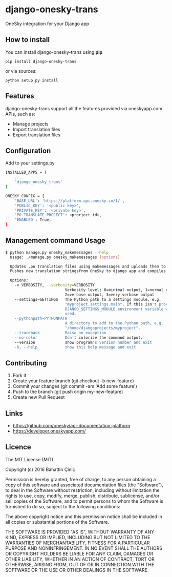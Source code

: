 # django-onesky-trans
OneSky integration for your Django app

## How to install

You can install django-onesky-trans using **pip**

    pip install django-onesky-trans

or via sources:

    python setup.py install

## Features
django-onesky-trans support all the features provided via oneskyapp.com APIs, such as:

* Manage projects
* Import translation files
* Export translation files


Configuration
---

Add to your settings.py

```sh
INSTALLED_APPS = (
    ...
    'django_onesky_trans'
)

ONESKY_CONFIG = {
    'BASE_URL': 'https://platform.api.onesky.io/1/',
    'PUBLIC_KEY': '<public key>',
    'PRIVATE_KEY': '<private key>',
    'PO_TRANSLATE_PROJECT': <prorject id>,
    'ENABLED': True,
}
```

Management command Usage
---

```sh
$ python manage.py onesky_makemessages --help
  Usage: ./manage.py onesky_makemessages [options]

  Updates .po translation files using makemessages and uploads them to OneSky translation service.
  Pushes new translation stringsfrom OneSky to django app and compiles messages.

  Options:
    -v VERBOSITY, --verbosity=VERBOSITY
                          Verbosity level; 0=minimal output, 1=normal output,
                          2=verbose output, 3=very verbose output
    --settings=SETTINGS   The Python path to a settings module, e.g.
                          "myproject.settings.main". If this isn't provided, the
                          DJANGO_SETTINGS_MODULE environment variable will be
                          used.
    --pythonpath=PYTHONPATH
                          A directory to add to the Python path, e.g.
                          "/home/djangoprojects/myproject".
    --traceback           Raise on exception
    --no-color            Don't colorize the command output.
    --version             show program's version number and exit
    -h, --help            show this help message and exit
```


Contributing
-------
1. Fork it
2. Create your feature branch (git checkout -b new-feature)
3. Commit your changes (git commit -am 'Add some feature')
4. Push to the branch (git push origin my-new-feature)
5. Create new Pull Request


Links
-------

* https://github.com/onesky/api-documentation-platform
* https://developer.oneskyapp.com/


Licence
-------------
The MIT License (MIT)

Copyright (c) 2016 Bahattin Çiniç

Permission is hereby granted, free of charge, to any person obtaining a copy
of this software and associated documentation files (the "Software"), to deal
in the Software without restriction, including without limitation the rights
to use, copy, modify, merge, publish, distribute, sublicense, and/or sell
copies of the Software, and to permit persons to whom the Software is
furnished to do so, subject to the following conditions:

The above copyright notice and this permission notice shall be included in all
copies or substantial portions of the Software.

THE SOFTWARE IS PROVIDED "AS IS", WITHOUT WARRANTY OF ANY KIND, EXPRESS OR
IMPLIED, INCLUDING BUT NOT LIMITED TO THE WARRANTIES OF MERCHANTABILITY,
FITNESS FOR A PARTICULAR PURPOSE AND NONINFRINGEMENT. IN NO EVENT SHALL THE
AUTHORS OR COPYRIGHT HOLDERS BE LIABLE FOR ANY CLAIM, DAMAGES OR OTHER
LIABILITY, WHETHER IN AN ACTION OF CONTRACT, TORT OR OTHERWISE, ARISING FROM,
OUT OF OR IN CONNECTION WITH THE SOFTWARE OR THE USE OR OTHER DEALINGS IN THE
SOFTWARE
